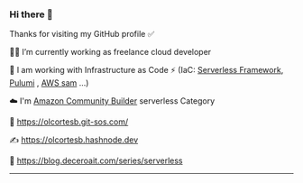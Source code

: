 ### Hi there 👋

Thanks for visiting my GitHub profile ✅ 

👨‍💻 I’m currently working as freelance cloud developer 

🌱 I am working with Infrastructure as Code ⚡ (IaC: [Serverless Framework](https://www.serverless.com/), [Pulumi](https://www.pulumi.com/) , [AWS sam](https://aws.amazon.com/es/serverless/sam/) ...) 

☁️  I'm [Amazon Community Builder](https://aws.amazon.com/es/developer/community/community-builders/) serverless Category

🚀 https://olcortesb.git-sos.com/

✍️  https://olcortesb.hashnode.dev

🤝 https://blog.deceroait.com/series/serverless

<hr>
<!--
<p> <img align="left" src="https://github-readme-streak-stats.herokuapp.com/?user=olcortesb&theme=default" alt="olcortesb" /></p>
-->
<!--
**olcortesb/olcortesb** is a ✨ _special_ ✨ repository because its `README.md` (this file) appears on your GitHub profile.

Here are some ideas to get you started:

- 🔭 I’m currently working on [inteliens](https://www.inteliens.com/)
- 🌱 I’m currently learning ...
- 👯 I’m looking to collaborate on ...
- 🤔 I’m looking for help with ...
- 💬 Ask me about ...
- 📫 How to reach me: ...
- 😄 Pronouns: ...
- ⚡ Fun fact: ...
-->
